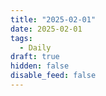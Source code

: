 ```yaml
---
title: "2025-02-01"
date: 2025-02-01
tags:
  - Daily
draft: true
hidden: false
disable_feed: false
---
```


